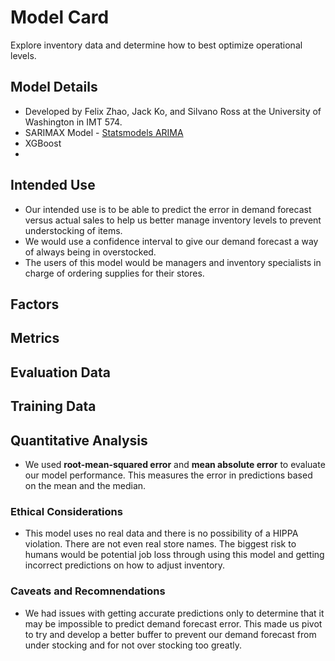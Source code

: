 # Model Card
Explore inventory data and determine how to best optimize operational levels. 

## Model Details
- Developed by Felix Zhao, Jack Ko, and Silvano Ross at the University of Washington in IMT 574.
- SARIMAX Model - [Statsmodels ARIMA](https://www.statsmodels.org/stable/generated/statsmodels.tsa.arima.model.ARIMA.html)
- XGBoost 
- 

## Intended Use
- Our intended use is to be able to predict the error in demand forecast versus actual sales to help us better manage inventory levels to prevent understocking of items.
- We would use a confidence interval to give our demand forecast a way of always being in overstocked.
- The users of this model would be managers and inventory specialists in charge of ordering supplies for their stores. 

## Factors

## Metrics

## Evaluation Data

## Training Data

## Quantitative Analysis
- We used **root-mean-squared error** and **mean absolute error** to evaluate our model performance. This measures the error in predictions based on the mean and the median.

### Ethical Considerations
- This model uses no real data and there is no possibility of a HIPPA violation. There are not even real store names. The biggest risk to humans would be potential job loss through using this model and getting incorrect predictions on how to adjust inventory. 

### Caveats and Recomnendations
- We had issues with getting accurate predictions only to determine that it may be impossible to predict demand forecast error. This made us pivot to try and develop a better buffer to prevent our demand forecast from under stocking and for not over stocking too greatly. 
